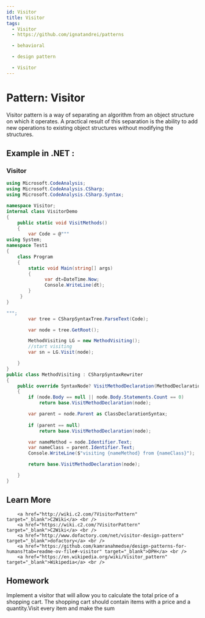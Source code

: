 ```yaml
---
id: Visitor
title: Visitor
tags:
  - Visitor
  - https://github.com/ignatandrei/patterns

  - behavioral

  - design pattern

  - Visitor
---
```


# Pattern:  Visitor

Visitor pattern is a way of separating an algorithm from an object structure on which it operates. A practical result of this separation is the ability to add new operations to existing object structures without modifying the structures.

## Example in .NET : 


###  Visitor
```csharp showLineNumbers title="Visitor example for Pattern Visitor"
using Microsoft.CodeAnalysis;
using Microsoft.CodeAnalysis.CSharp;
using Microsoft.CodeAnalysis.CSharp.Syntax;

namespace Visitor;
internal class VisitorDemo
{
    public static void VisitMethods()
    {
        var Code = @"""
using System;
namespace Test1
{
    class Program
    {
        static void Main(string[] args)
        {
              var dt=DateTime.Now;
			  Console.WriteLine(dt);
        }
     }
}

""";
        var tree = CSharpSyntaxTree.ParseText(Code);

        var node = tree.GetRoot();

        MethodVisiting LG = new MethodVisiting();
        //start visiting
        var sn = LG.Visit(node);

    }
}
public class MethodVisiting : CSharpSyntaxRewriter
{
    public override SyntaxNode? VisitMethodDeclaration(MethodDeclarationSyntax node)
    {
        if (node.Body == null || node.Body.Statements.Count == 0)
            return base.VisitMethodDeclaration(node);

        var parent = node.Parent as ClassDeclarationSyntax;
        
        if (parent == null)
            return base.VisitMethodDeclaration(node);

        var nameMethod = node.Identifier.Text;
        var nameClass = parent.Identifier.Text;
        Console.WriteLine($"visiting {nameMethod} from {nameClass}");

        return base.VisitMethodDeclaration(node);

    }
}
```


## Learn More

        <a href="http://wiki.c2.com/?VisitorPattern" target="_blank">C2Wiki</a> <br />
        <a href="https://wiki.c2.com/?VisitorPattern" target="_blank">C2Wiki</a> <br />
        <a href="http://www.dofactory.com/net/visitor-design-pattern" target="_blank">dofactory</a> <br />
        <a href="https://github.com/kamranahmedse/design-patterns-for-humans?tab=readme-ov-file#-visitor" target="_blank">DPH</a> <br />
        <a href="https://en.wikipedia.org/wiki/Visitor_pattern" target="_blank">Wikipedia</a> <br />

## Homework

Implement a visitor that will allow you to calculate the total price of a shopping cart. The shopping cart should contain items with a price and a quantity.Visit every item and make the sum

